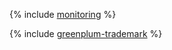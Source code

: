 {% include [monitoring](../../_qa/managed-greenplum/monitoring.md) %}

{% include [greenplum-trademark](../../_includes/mdb/mgp/trademark.md) %}